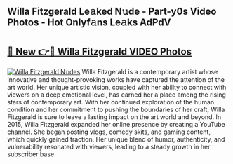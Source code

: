 ## Willa Fitzgerald Le𝚊ked N𝚞de - Part-y0s Video Photos - Hot Onlyf𝚊ns Le𝚊ks AdPdV

# <h2><a href="http://ab34416.deff.icu/?id=Willa+Fitzgerald">🔗 New 👉🔴 Willa Fitzgerald VIDEO Photos</a></h2>

[![Willa Fitzgerald N𝚞des](https://i.imgur.com/rIISA9y.gif)](http://ab34416.deff.icu/?id=Willa+Fitzgerald)
Willa Fitzgerald is a contemporary artist whose innovative and thought-provoking works have captured the attention of the art world. Her unique artistic vision, coupled with her ability to connect with viewers on a deep emotional level, has earned her a place among the rising stars of contemporary art. With her continued exploration of the human condition and her commitment to pushing the boundaries of her craft, Willa Fitzgerald is sure to leave a lasting impact on the art world and beyond. In 2015, Willa Fitzgerald expanded her online presence by creating a YouTube channel. She began posting vlogs, comedy skits, and gaming content, which quickly gained traction. Her unique blend of humor, authenticity, and vulnerability resonated with viewers, leading to a steady growth in her subscriber base.
